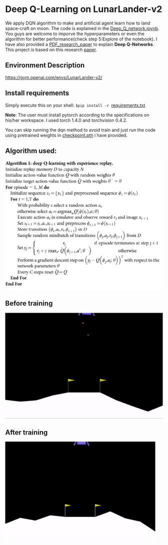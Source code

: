 # Deep Q-Learning on LunarLander-v2
We apply DQN algorithm to make and artificial agent learn how to land space-craft on moon. The code is explained in the [Deep_Q_network.ipynb](https://github.com/ShivankYadav/LunarLander-using-DQN/blob/master/Deep_Q_Network.ipynb). You guys are welcome to imporve the hyperparameters or even the algorithm for better performance(check step 5:Explore of the notebook). I have also provided a [PDF_research_paper](https://github.com/ShivankYadav/Q-Learning-on-Blackjack/blob/master/MinorProject.pptx) to explain **Deep Q-Networks**. This project is based on this research [paper](https://www.nature.com/articles/nature14236).

## Environment Description
https://gym.openai.com/envs/LunarLander-v2/

## Install requirements
Simply execute this on your shell: ```$pip install -r ```[requirements.txt](https://github.com/ShivankYadav/LunarLander-using-DQN/blob/master/requirements.txt)

**Note**: The user must install pytorch according to the specifications on his/her workspace. I used 
torch                     1.4.0 and 
torchvision               0.4.2.

You can skip running the dqn method to avoid train and just run the code using pretrained weights in [checkpoint.pth](https://github.com/ShivankYadav/LunarLander-using-DQN/blob/master/checkpoint.pth) i have provided.


## Algorithm used:
!["Algorithm_image"](https://github.com/ShivankYadav/LunarLander-using-DQN/blob/master/images/dqn_algo.png)

## Before training
!["Gif"](https://github.com/ShivankYadav/LunarLander-using-DQN/blob/master/images/learning.gif)

## After training
!["Gif"](https://github.com/ShivankYadav/LunarLander-using-DQN/blob/master/images/trained.gif)
